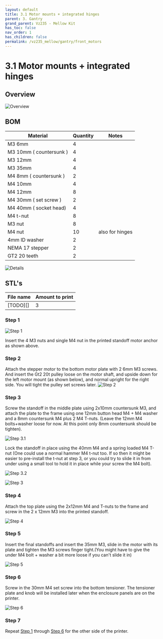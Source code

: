 ```yaml
---
layout: default
title: 3.1 Motor mounts + integrated hinges
parent: 3. Gantry
grand_parent: Vz235 - Mellow Kit
has_toc: false
nav_order: 1
has_children: false
permalink: /vz235_mellow/gantry/front_motors
---
```


# 3.1 Motor mounts + integrated hinges

## Overview

![Overview](../../assets/images/manual/vz235_mellow/gantry/front_motors/overview.png)

## BOM

| Material                | Quantity | Notes           |
| ----------------------- | -------- | --------------- |
| M3 6mm                  | 4        |                 |
| M3 10mm ( countersunk ) | 4        |                 |
| M3 12mm                 | 4        |                 |
| M3 35mm                 | 4        |                 |
| M4 8mm ( countersunk )  | 2        |                 |
| M4 10mm                 | 4        |                 |
| M4 12mm                 | 8        |                 |
| M4 30mm ( set screw )   | 2        |                 |
| M4 40mm ( socket head)  | 4        |                 |
| M4 t-nut                | 8        |                 |
| M3 nut                  | 8        |                 |
| M4 nut                  | 10       | also for hinges |
| 4mm ID washer           | 2        |                 |
| NEMA 17 stepper         | 2        |                 |
| GT2 20 teeth            | 2        |                 |

![Details](../../assets/images/manual/vz235_mellow/gantry/front_motors/details.png)

## STL's

| File name | Amount to print |
| --------- | --------------- |
| [TODO][]  | 3               |

### Step 1

![Step 1](../../assets/images/manual/vz235_mellow/gantry/front_motors/step1.png)

Insert the 4 M3 nuts and single M4 nut in the printed standoff motor anchor as shown above.

### Step 2

Attach the stepper motor to the bottom motor plate with 2 6mm M3 screws. And insert the Gt2 20t pulley loose on the motor shaft, and upside down for the left motor mount (as shown below), and normal upright for the right side. You will tight the pulley set screws later.
![Step 2](../../assets/images/manual/vz235_mellow/gantry/front_motors/step2.png)

### Step 3

Screw the standoff in the middle plate using 2x10mm countersunk M3, and attach the plate to the frame using one 12mm button head M4 + M4 washer and a 8mm countersunk M4 plus 2 M4 T-nuts. (Leave the 12mm M4 bolts+washer loose for now. At this point only 8mm countersunk should be tighten).

![Step 3.1](../../assets/images/manual/vz235_mellow/gantry/front_motors/step3.1.png)

Lock the standoff in place using the 40mm M4 and a spring loaded M4 T-nut (One could use a normal hammer M4 t-nut too. If so then it might be easier to pre-install the t-nut at step 3, or you could try to slide it in from under using a small tool to hold it in place while your screw the M4 bolt).

![Step 3.2](../../assets/images/manual/vz235_mellow/gantry/front_motors/step3.2.png)

![Step 3](../../assets/images/manual/vz235_mellow/gantry/front_motors/step3.png)

### Step 4

Attach the top plate using the 2x12mm M4 and T-nuts to the frame and screw in the 2 x 12mm M3 into the printed standoff.

![Step 4](../../assets/images/manual/vz235_mellow/gantry/front_motors/step4.png)

### Step 5

Insert the final standoffs and insert the 35mm M3, slide in the motor with its plate and tighten the M3 screws finger tight.(You might have to give the under M4 bolt + washer a bit more loose if you can't slide it in)

![Step 5](../../assets/images/manual/vz235_mellow/gantry/front_motors/step5.png)

### Step 6

Screw in the 30mm M4 set screw into the bottom tensioner. The tensioner plate and knob will be installed later when the enclosure panels are on the printer.

![Step 6](../../assets/images/manual/vz235_mellow/gantry/front_motors/step6.png)

### Step 7

Repeat [Step 1](#step-1) through [Step 6](#step-6) for the other side of the printer.
